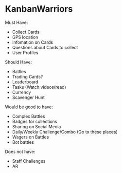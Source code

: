 # KanbanWarriors
 
Must Have:
- Collect Cards
- GPS location
- Infomation on Cards
- Questions about Cards to collect
- User Profiles

Should Have:
- Battles
- Trading Cards? 
- Leaderboard
- Tasks (Watch videos/read)
- Currency
- Scavenger Hunt

Would be good to have:
- Complex Battles
- Badges for collections
- Sharing on Social Media
- Daily/Weekly Challenge/Combo (Go to these places)
- Wagers on Battles
- Bot battles

Does not have:
- Staff Challenges
- AR
